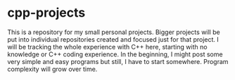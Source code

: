 # cpp-projects

This is a repository for my small personal projects. Bigger projects will be put into individual repositories created and focused just for that project. 
I will be tracking the whole experience with C++ here, starting with no knowledge or C++ coding experience. In the beginning, I might post some very simple 
and easy programs but still, I have to start somewhere. Program complexity will grow over time.
